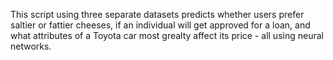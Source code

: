 This script using three separate datasets predicts whether users prefer saltier or fattier cheeses, if an individual will get approved for a loan, and what attributes of a Toyota car most grealty affect its price - all using neural networks.
